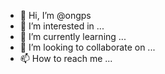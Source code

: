 - 👋 Hi, I’m @ongps
- 👀 I’m interested in ...
- 🌱 I’m currently learning ...
- 💞️ I’m looking to collaborate on ...
- 📫 How to reach me ...

<!---
ongps/ongps is a ✨ special ✨ repository because its `README.md` (this file) appears on your GitHub profile.
You can click the Preview link to take a look at your changes.
--->
